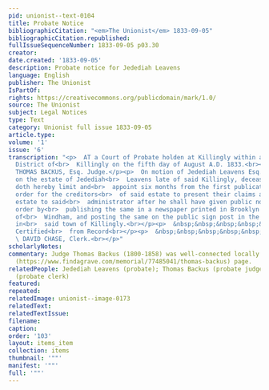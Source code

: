 ```yaml
---
pid: unionist--text-0104
title: Probate Notice
bibliographicCitation: "<em>The Unionist</em> 1833-09-05"
bibliographicCitation.republished: 
fullIssueSequenceNumber: 1833-09-05 p03.30
creator: 
date.created: '1833-09-05'
description: Probate notice for Jedediah Leavens
language: English
publisher: The Unionist
IsPartOf: 
rights: https://creativecommons.org/publicdomain/mark/1.0/
source: The Unionist
subject: Legal Notices
type: Text
category: Unionist full issue 1833-09-05
article.type: 
volume: '1'
issue: '6'
transcription: "<p>  AT a Court of Probate holden at Killingly within and for the
  District of<br>  Killingly on the fifth day of August A.D. 1833.<br></p><p>Present
  THOMAS BACKUS, Esq. Judge.</p><p>  On motion of Jedediah Leavens Esq. Administrator
  on the estate of Jedediah<br>  Leavens late of said Killingly, deceased, this court
  doth hereby limit and<br>  appoint six months from the first publication of this
  order for the creditors<br>  of said estate to present their claims against said
  estate to said<br>  administrator after he shall have given public notice of this
  order by<br>  publishing the same in a newspaper printed in Brooklyn in the County
  of<br>  Windham, and posting the same on the public sign post in the East Parish
  in<br>  said town of Killingly.<br></p><p>  &nbsp;&nbsp;&nbsp;&nbsp;&nbsp;&nbsp;&nbsp;&nbsp;&nbsp;&nbsp;&nbsp;
  Certified<br>  from Record<br></p><p>  &nbsp;&nbsp;&nbsp;&nbsp;&nbsp;&nbsp;&nbsp;&nbsp;&nbsp;&nbsp;&nbsp;&nbsp;&nbsp;&nbsp;&nbsp;&nbsp;&nbsp;&nbsp;&nbsp;&nbsp;&nbsp;&nbsp;&nbsp;&nbsp;&nbsp;&nbsp;&nbsp;&nbsp;&nbsp;&nbsp;&nbsp;&nbsp;&nbsp;&nbsp;&nbsp;<br>
  \ DAVID CHASE, Clerk.<br></p>"
scholarlyNotes: 
commentary: Judge Thomas Backus (1800-1858) was well-connected locally. See his [Find-a-Grave]
  (https://www.findagrave.com/memorial/77485041/thomas-backus) page.
relatedPeople: Jedediah Leavens (probate); Thomas Backus (probate judge); David Chase
  (probate clerk)
featured: 
repeated: 
relatedImage: unionist--image-0173
relatedText: 
relatedTextIssue: 
filename: 
caption: 
order: '103'
layout: items_item
collection: items
thumbnail: '""'
manifest: '""'
full: '""'
---
```

